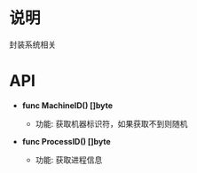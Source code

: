# 说明

封装系统相关

# API

- **func MachineID() []byte**

  - 功能: 获取机器标识符，如果获取不到则随机

- **func ProcessID() []byte**

  - 功能: 获取进程信息
